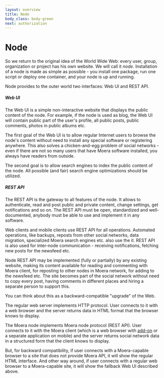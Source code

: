 ```yaml
---
layout: overview
title: Node
body_class: body-green
next: authorization
---
```


# Node

So we return to the original idea of the World Wide Web: every user,
group, organization or project has his own website. We will call it
*node*. Installation of a node is made as simple as possible - you
install one package, run one script or deploy one container, and your
node is up and running.

Node provides to the outer world two interfaces: Web UI and REST API.

##### Web UI

The Web UI is a simple non-interactive website that displays the public
content of the node. For example, if the node is used as blog, the Web
UI will contain public part of the user's profile, all public posts,
public comments, photos in public albums etc.

The first goal of the Web UI is to allow regular Internet users to
browse the node's content without need to install any special software
or registering anywhere. This also solves a chicken-and-egg problem of
social networks - even if there are not so many users that have Moera
software installed, you always have readers from outside.

The second goal is to allow search engines to index the public content
of the node. All possible (and fair) search engine optimizations should
be utilized.

##### REST API

The REST API is the gateway to all features of the node. It allows to
authenticate, read and post public and private content, change settings,
get notifications and so on. The REST API must be open, standardized and
well-documented, anybody must be able to use and implement it in any
software.

Web clients and mobile clients use REST API for all operations.
Automated operations, like backups, reposts from other social networks,
data migration, specialized Moera search engines etc. also use the it.
REST API is also used for inter-node communication - receiving
notifications, fetching new posts for the newsfeed etc.

Node REST API may be implemented (fully or partially) by any existing
website, making its content available for reading and commenting with
Moera client, for reposting to other nodes in Moera network, for adding
to the newsfeed etc. The site becomes part of the social network without
need to copy every post, having comments in different places and hiring
a separate person to support this.

You can think about this as a backward-compatible "upgrade" of the Web.

The regular web server implements HTTP protocol. User connects to it
with a web browser and the server returns data in HTML format that the
browser knows to display.

The Moera node implements Moera node protocol (REST API). User connects
to it with the Moera client (which is a web browser with [add-on][1] or
a separate application on mobile) and the server returns social network
data in a structured form that the client knows to display.

But, for backward compatibility, if user connects with a Moera-capable
browser to a site that does not provide Moera API, it will show the
regular HTML interface. And other way around, if user connects with a
regular web browser to a Moera-capable site, it will show the fallback
Web UI described above.

[1]: /overview/extension.html